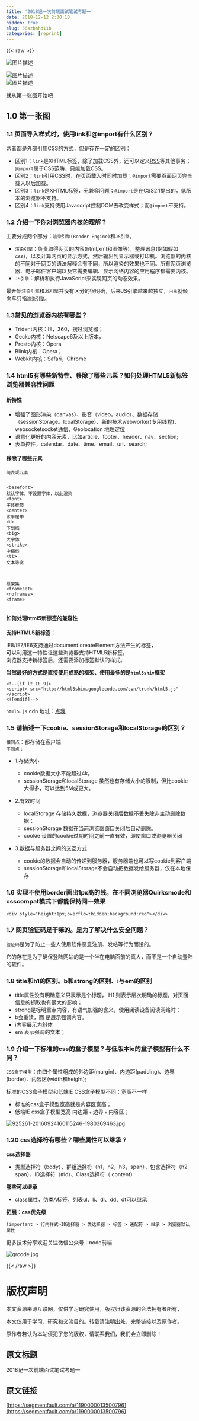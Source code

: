 ```yaml
---
title: '2018记一次前端面试笔试考题一' 
date: 2018-12-12 2:30:10
hidden: true
slug: 36szbahd11b
categories: [reprint]
---
```


{{< raw >}}

                    
<p><span class="img-wrap"><img data-src="/img/bV4ObG?w=4032&amp;h=3024" src="https://static.alili.tech/img/bV4ObG?w=4032&amp;h=3024" alt="图片描述" title="图片描述" style="cursor: pointer; display: inline;"></span></p>
<p><span class="img-wrap"><img data-src="/img/bV4ObJ?w=4032&amp;h=3024" src="https://static.alili.tech/img/bV4ObJ?w=4032&amp;h=3024" alt="图片描述" title="图片描述" style="cursor: pointer; display: inline;"></span><br><span class="img-wrap"><img data-src="/img/bV4Obq?w=4032&amp;h=3024" src="https://static.alili.tech/img/bV4Obq?w=4032&amp;h=3024" alt="图片描述" title="图片描述" style="cursor: pointer; display: inline;"></span></p>
<p>就从第一张图开始吧</p>
<h2 id="articleHeader0">1.0 第一张图</h2>
<h3 id="articleHeader1">1.1 页面导入样式时，使用link和@import有什么区别？</h3>
<p>两者都是外部引用CSS的方式，但是存在一定的区别：</p>
<ul>
<li>区别1：<code>link</code>是XHTML标签，除了加载CSS外，还可以定义<a href="http://www.w3school.com.cn/rss/rss_syntax.asp" rel="nofollow noreferrer" target="_blank">RSS</a>等其他事务；<code>@import</code>属于CSS范畴，只能加载CSS。</li>
<li>区别2：<code>link</code>引用CSS时，在页面载入时同时加载；<code>@import</code>需要页面网页完全载入以后加载。</li>
<li>区别3：<code>link</code>是XHTML标签，无兼容问题；<code>@import</code>是在CSS2.1提出的，低版本的浏览器不支持。</li>
<li>区别4：<code>link</code>支持使用Javascript控制DOM去改变样式；而<code>@import</code>不支持。</li>
</ul>
<h3 id="articleHeader2">1.2 介绍一下你对浏览器内核的理解？</h3>
<p>主要分成两个部分：<code>渲染引擎(Render Engine)</code>和<code>JS引擎</code>。</p>
<ul>
<li>
<code>渲染引擎</code>：负责取得网页的内容(html,xml和图像等)，整理讯息(例如假如css)，以及计算网页的显示方式，然后输出到显示器或打印机。浏览器的内核的不同对于网页的语法解释会有不同，所以渲染的效果也不同。所有网页浏览器、电子邮件客户端以及它需要编辑、显示网络内容的应用程序都需要内核。</li>
<li>
<code>JS引擎</code>：解析和执行JavaScript来实现网页的动态效果。</li>
</ul>
<p>最开始<code>渲染引擎</code>和<code>JS引擎</code>并没有区分的很明确，后来JS引擎越来越独立，<code>内核</code>就倾向与只指<code>渲染引擎</code>。</p>
<h3 id="articleHeader3">1.3常见的浏览器内核有哪些？</h3>
<ul>
<li>Trident内核：IE，360，搜过浏览器；</li>
<li>Gecko内核：Netscape6及以上版本，</li>
<li>Presto内核：Opera</li>
<li>Blink内核：Opera；</li>
<li>Webkit内核：Safari，Chrome</li>
</ul>
<h3 id="articleHeader4">1.4 html5有哪些新特性、移除了哪些元素？如何处理HTML5新标签浏览器兼容性问题</h3>
<h4>新特性</h4>
<ul>
<li>增强了图形渲染（canvas）、影音（video，audio）、数据存储（sessionStorage。lcoalStorage）、新的技术webworker(专用线程)、 websocketsocket通信、Geolocation 地理定位</li>
<li>语意化更好的内容元素，比如article、footer、header、nav、section;</li>
<li>表单控件，calendar、date、time、email、url、search;</li>
</ul>
<h4>移除了哪些元素</h4>
<div class="widget-codetool" style="display:none;">
      <div class="widget-codetool--inner">
      <span class="selectCode code-tool" data-toggle="tooltip" data-placement="top" title="" data-original-title="全选"></span>
      <span type="button" class="copyCode code-tool" data-toggle="tooltip" data-placement="top" data-clipboard-text="纯表现元素

  <basefont> 默认字体，不设置字体，以此渲染
  <font> 字体标签
  <center> 水平居中
  <u> 下划线
  <big> 大字体
  <strike> 中横线
  <tt> 文本等宽

框架集
  <frameset>
  <noframes>
  <frame>" title="" data-original-title="复制"></span>
      <span type="button" class="saveToNote code-tool" data-toggle="tooltip" data-placement="top" title="" data-original-title="放进笔记"></span>
      </div>
      </div><pre class="xml hljs"><code class="html">纯表现元素

  <span class="hljs-tag">&lt;<span class="hljs-name">basefont</span>&gt;</span> 默认字体，不设置字体，以此渲染
  <span class="hljs-tag">&lt;<span class="hljs-name">font</span>&gt;</span> 字体标签
  <span class="hljs-tag">&lt;<span class="hljs-name">center</span>&gt;</span> 水平居中
  <span class="hljs-tag">&lt;<span class="hljs-name">u</span>&gt;</span> 下划线
  <span class="hljs-tag">&lt;<span class="hljs-name">big</span>&gt;</span> 大字体
  <span class="hljs-tag">&lt;<span class="hljs-name">strike</span>&gt;</span> 中横线
  <span class="hljs-tag">&lt;<span class="hljs-name">tt</span>&gt;</span> 文本等宽

框架集
  <span class="hljs-tag">&lt;<span class="hljs-name">frameset</span>&gt;</span>
  <span class="hljs-tag">&lt;<span class="hljs-name">noframes</span>&gt;</span>
  <span class="hljs-tag">&lt;<span class="hljs-name">frame</span>&gt;</span></code></pre>
<h4>如何处理html5新标签的兼容性</h4>
<p><strong>支持HTML5新标签：</strong></p>
<p>IE8/IE7/IE6支持通过document.createElement方法产生的标签，<br>可以利用这一特性让这些浏览器支持HTML5新标签，<br>浏览器支持新标签后，还需要添加标签默认的样式。</p>
<p><strong>当然最好的方式是直接使用成熟的框架、使用最多的是<code>html5shiv</code>框架</strong></p>
<div class="widget-codetool" style="display:none;">
      <div class="widget-codetool--inner">
      <span class="selectCode code-tool" data-toggle="tooltip" data-placement="top" title="" data-original-title="全选"></span>
      <span type="button" class="copyCode code-tool" data-toggle="tooltip" data-placement="top" data-clipboard-text="<!--[if lt IE 9]>
<script> src=&quot;http://html5shim.googlecode.com/svn/trunk/html5.js&quot;</script>
<![endif]-->" title="" data-original-title="复制"></span>
      <span type="button" class="saveToNote code-tool" data-toggle="tooltip" data-placement="top" title="" data-original-title="放进笔记"></span>
      </div>
      </div><pre class="hljs xml"><code><span class="hljs-comment">&lt;!--[if lt IE 9]&gt;
&lt;script&gt; src="http://html5shim.googlecode.com/svn/trunk/html5.js"&lt;/script&gt;
&lt;![endif]--&gt;</span></code></pre>
<p><code>html5.js</code> cdn 地址：<a href="http://www.bootcdn.cn/html5shiv/" rel="nofollow noreferrer" target="_blank">点我</a></p>
<h3 id="articleHeader5">1.5 请描述一下cookie、sessionStorage和localStorage的区别？</h3>
<p><code>相同点</code>：都存储在客户端<br><code>不同点：</code></p>
<ul>
<li>
<p>1.存储大小</p>
<ul>
<li>cookie数据大小不能超过4k。</li>
<li>sessionStorage和localStorage 虽然也有存储大小的限制，但比cookie大得多，可以达到5M或更大。</li>
</ul>
</li>
<li>
<p>2.有效时间</p>
<ul>
<li>localStorage    存储持久数据，浏览器关闭后数据不丢失除非主动删除数据；</li>
<li>sessionStorage  数据在当前浏览器窗口关闭后自动删除。</li>
<li>cookie          设置的cookie过期时间之前一直有效，即使窗口或浏览器关闭</li>
</ul>
</li>
<li>
<p>3.数据与服务器之间的交互方式</p>
<ul>
<li>cookie的数据会自动的传递到服务器，服务器端也可以写cookie到客户端</li>
<li>sessionStorage和localStorage不会自动把数据发给服务器，仅在本地保存</li>
</ul>
</li>
</ul>
<h3 id="articleHeader6">1.6 实现不使用border画出1px高的线。在不同浏览器Quirksmode和csscompat模式下都能保持同一效果</h3>
<div class="widget-codetool" style="display:none;">
      <div class="widget-codetool--inner">
      <span class="selectCode code-tool" data-toggle="tooltip" data-placement="top" title="" data-original-title="全选"></span>
      <span type="button" class="copyCode code-tool" data-toggle="tooltip" data-placement="top" data-clipboard-text="<div style=&quot;height:1px;overflow:hidden;background:red&quot;></div>" title="" data-original-title="复制"></span>
      <span type="button" class="saveToNote code-tool" data-toggle="tooltip" data-placement="top" title="" data-original-title="放进笔记"></span>
      </div>
      </div><pre class="hljs applescript"><code style="word-break: break-word; white-space: initial;">&lt;<span class="hljs-keyword">div</span> style=<span class="hljs-string">"height:1px;overflow:hidden;background:red"</span>&gt;&lt;/<span class="hljs-keyword">div</span>&gt;</code></pre>
<h3 id="articleHeader7">1.7 网页验证码是干嘛的。是为了解决什么安全问题？</h3>
<p><code>验证码</code>是为了防止一些人使用软件恶意注册、发帖等行为而设的。</p>
<p>它的存在是为了确保登陆网站的是一个坐在电脑面前的真人，而不是一个自动登陆的软件。</p>
<h3 id="articleHeader8">1.8 title和h1的区别。b和strong的区别、i与em的区别</h3>
<ul>
<li>title属性没有明确意义只表示是个标题， H1 则表示层次明确的标题，对页面信息的抓取也有很大的影响；</li>
<li>strong是标明重点内容，有语气加强的含义，使用阅读设备阅读网络时：</li>
<li>b会重读，而 是展示强调内容。</li>
<li>i内容展示为斜体</li>
<li>em 表示强调的文本；</li>
</ul>
<h3 id="articleHeader9">1.9 介绍一下标准的css的盒子模型？与低版本ie的盒子模型有什么不同？</h3>
<p><code>CSS盒子模型</code>：由四个属性组成的外边距(margin)、内边距(padding)、边界(border)、内容区(width和height);</p>
<p>标准的CSS盒子模型和低端IE CSS盒子模型不同：宽高不一样</p>
<ul>
<li>标准的css盒子模型宽高就是内容区宽高；</li>
<li>低端IE css盒子模型宽高 内边距﹢边界﹢内容区；</li>
</ul>
<p><span class="img-wrap"><img data-src="/img/bV4OjE?w=800&amp;h=1500" src="https://static.alili.tech/img/bV4OjE?w=800&amp;h=1500" alt="925261-20160924160115246-1980369463.jpg" title="925261-20160924160115246-1980369463.jpg" style="cursor: pointer;"></span></p>
<h3 id="articleHeader10">1.20 css选择符有哪些？哪些属性可以继承？</h3>
<p><strong>css选择器</strong></p>
<ul><li>类型选择符（body）、群组选择符（h1，h2，h3，span）、包含选择符（h2 span）、ID选择符（#id）、Class选择符（.content）</li></ul>
<p><strong>哪些可以继承</strong></p>
<ul><li>class属性，伪类A标签，列表ul、li、dl、dd、dt可以继承</li></ul>
<p><strong>拓展：css优先级</strong></p>
<p><code>!important &gt; 行内样式&gt;ID选择器 &gt; 类选择器 &gt; 标签 &gt; 通配符 &gt; 继承 &gt; 浏览器默认属性</code></p>
<p>更多技术分享欢迎关注微信公众号：node前端</p>
<p><span class="img-wrap"><img data-src="/img/bV4h5g?w=258&amp;h=258" src="https://static.alili.tech/img/bV4h5g?w=258&amp;h=258" alt="qrcode.jpg" title="qrcode.jpg" style="cursor: pointer; display: inline;"></span></p>

                
{{< /raw >}}

# 版权声明
本文资源来源互联网，仅供学习研究使用，版权归该资源的合法拥有者所有，

本文仅用于学习、研究和交流目的。转载请注明出处、完整链接以及原作者。

原作者若认为本站侵犯了您的版权，请联系我们，我们会立即删除！

## 原文标题
2018记一次前端面试笔试考题一

## 原文链接
[https://segmentfault.com/a/1190000013500796](https://segmentfault.com/a/1190000013500796)

